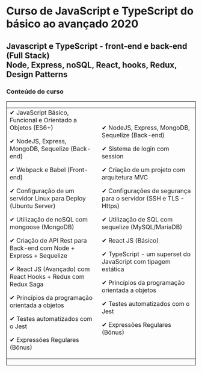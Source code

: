 # Curso de JavaScript e TypeScript do básico ao avançado 2020

<h2>Javascript e TypeScript - front-end e back-end (Full Stack)<br>
Node, Express, noSQL, React, hooks, Redux, Design Patterns</h2>

<h3>Conteúdo do curso</h3>

<div style="border: 1px solid">
<table>
<tr>
<td>
✔  JavaScript Básico, Funcional e Orientado a Objetos (ES6+)

✔ NodeJS, Express, MongoDB, Sequelize (Back-end)

✔ Webpack e Babel (Front-end)

✔ Configuração de um servidor Linux para Deploy (Ubuntu Server)

✔ Utilização de noSQL com mongoose (MongoDB)

✔ Criação de API Rest para Back-end com Node + Express + Sequelize

✔ React JS (Avançado) com React Hooks + Redux com Redux Saga

✔ Princípios da programação orientada a objetos

✔ Testes automatizados com o Jest

✔ Expressões Regulares (Bônus)
</td>

<td>
✔  NodeJS, Express, MongoDB, Sequelize (Back-end)

✔ Sistema de login com session

✔ Criação de um projeto com arquitetura MVC

✔ Configurações de segurança para o servidor (SSH e TLS - Https)

✔ Utilização de SQL com sequelize (MySQL/MariaDB)

✔ React JS (Básico)

✔ TypeScript - um superset do JavaScript com tipagem estática

✔ Princípios da programação orientada a objetos

✔ Testes automatizados com o Jest

✔ Expressões Regulares (Bônus)
</td>
</table>
</div>
